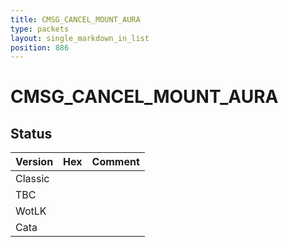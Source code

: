 ```yaml
---
title: CMSG_CANCEL_MOUNT_AURA
type: packets
layout: single_markdown_in_list
position: 886
---
```


# CMSG_CANCEL_MOUNT_AURA

## Status

Version | Hex | Comment
---------- | ---------- | ---------- 
Classic |  |  
TBC |  |  
WotLK |  |  
Cata |  |  
